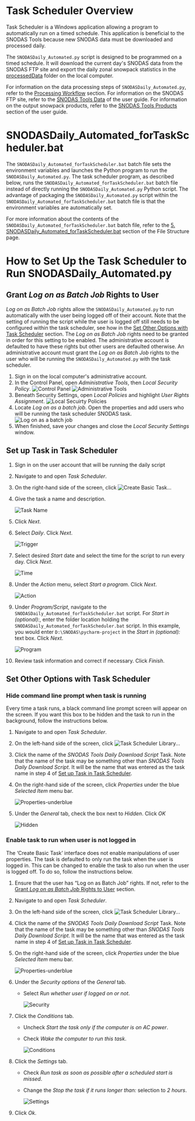 # Task Scheduler Overview

Task Scheduler is a Windows application allowing a program to automatically run on a timed schedule. This application is
beneficial to the SNODAS Tools because new SNODAS data must be downloaded and processed daily. 

The ```SNODASDaily_Automated.py```
script is designed to be programmed on a timed schedule. It will download the current day's SNODAS data from the SNODAS FTP site 
and export the daily zonal snowpack statistics in the [processedData](../software-design/file-structure.md#snodastools92processeddata92) folder on the local computer. 

For information on the data processing steps of ```SNODASDaily_Automated.py```, refer to the 
[Processing Workflow](../software-design/overview.md#processing-workflow) section. For information on the SNODAS FTP site, refer to the
[SNODAS Tools Data](http://software.openwaterfoundation.org/cdss-app-snodas-tools-doc-user/data/overview/) of the user guide. For information on
the output snowpack products, refer to the [SNODAS Tools Products](http://software.openwaterfoundation.org/cdss-app-snodas-tools-doc-user/products/overview/)
section of the user guide.

#  SNODASDaily_Automated_forTaskScheduler.bat

The ```SNODASDaily_Automated_forTaskScheduler.bat``` batch file sets the environment variables and launches the Python program to run the 
```SNODASDaily_Automated.py```. The task scheduler program, as described below, runs the ```SNODASDaily_Automated_forTaskScheduler.bat``` 
batch file instead of directly running the ```SNODASDaily_Automated.py``` Python script. The advantage of packaging the ```SNODASDaily_Automated.py``` script
within the ```SNODASDaily_Automated_forTaskScheduler.bat``` batch file is that the environment variables are automatically set. 

For more information about the contents of the ```SNODASDaily_Automated_forTaskScheduler.bat``` batch file, refer to the 
[5. SNODASDaily_Automated_forTaskScheduler.bat](../software-design/file-structure.md#snodastools92bin92) section of the File Structure page. 

# How to Set Up the Task Scheduler to Run SNODASDaily_Automated.py

## Grant *Log on as Batch Job* Rights to User 

*Log on as Batch Job* rights allow the ```SNODASDaily_Automated.py``` to run automatically with the user being logged off of their 
account. Note that the setting of running the script while the user is logged off still needs to be configured within the task scheduler,
see how in the [Set Other Options with Task Scheduler](#set-other-options-with-task-scheduler) section. The *Log on as Batch Job* rights
need to be granted in order for this setting to be enabled. The administrative account is defaulted to have these rights but other 
users are defaulted otherwise. An administrative account must grant the *Log on as Batch Job* rights to the user who will be running 
the ```SNODASDaily_Automated.py``` with the task scheduler. 

1. Sign in on the local computer's administrative account. 
2. In the Control Panel, open *Administrative Tools*, then *Local Security Policy*.
![Control Panel](task-scheduler-images/1_admin_controlPanel.png)
![Administrative Tools](task-scheduler-images/2_admin_adminTools.png)
3. Beneath Security Settings, open *Local Policies* and highlight *User Rights Assignment*.
![Local Secuirty Policies](task-scheduler-images/3_admin_localSecPolicies.PNG)
4. Locate *Log on as a batch job*. Open the properties and add users who will be running the task scheduler SNODAS task.  
![Log on as a batch job](task-scheduler-images/4_admin_localSecurity.png)
5. When finished, save your changes and close the *Local Security Settings* window.

## Set up Task in Task Scheduler

1. Sign in on the user account that will be running the daily script  

2. Navigate to and open *Task Scheduler*.   

3. On the right-hand side of the screen, click ![Create Basic Task...](task-scheduler-images/create-basic-task.png)  

4. Give the task a name and description.  

	![Task Name](task-scheduler-images/name.png)   
	

5.	Click *Next*.  

6.	Select *Daily*. Click *Next*.  

	![Trigger](task-scheduler-images/trigger.png)  

7.	Select desired *Start* date and select the time for the script to run every day. Click *Next*.  

	![Time](task-scheduler-images/daily-time.png)  

8.	Under the *Action* menu, select *Start a program*. Click *Next*.  

	![Action](task-scheduler-images/action.png)  

9.	Under *Program/Script*, navigate to the ```SNODASDaily_Automated_forTaskScheduler.bat``` script. For *Start in (optional):*, 
	enter the folder location holding the ```SNODASDaily_Automated_forTaskScheduler.bat``` script. In this example, you would enter 
	```D:\SNODAS\pycharm-project``` in the *Start in (optional):* text box. Click *Next*.  
 
	![Program](task-scheduler-images/program.png)  
 
10.	Review task information and correct if necessary. Click *Finish*.   



## Set Other Options with Task Scheduler

### Hide command line prompt when task is running

Every time a task runs, a black command line prompt screen will appear on the screen. If you want this 
box to be hidden and the task to run in the background, follow the instructions below.

1.	Navigate to and open *Task Scheduler*. 
2.	On the left-hand side of the screen, click ![Task Scheduler Library...](task-scheduler-images/task-scheduler-library.png)  
3.	Click the name of the *SNODAS Tools Daily Download Script* Task. Note that the name of the task may be something other
than *SNODAS Tools Daily Download Script*. It will be the name that was entered as the task name in step 4 of 
[Set up Task in Task Scheduler](#set-up-task-in-task-scheduler). 
		
4.	On the right-hand side of the screen, click *Properties* under the blue *Selected Item* menu bar. 

	![Properties-underblue](task-scheduler-images/props-under-blue.png)
	
5.	Under the *General* tab, check the box next to *Hidden*. Click *OK*

	![Hidden](task-scheduler-images/hidden.png)


### Enable task to run when user is not logged in

The ‘Create Basic Task’ interface does not enable manipulations of user properties. The task is defaulted to 
only run the task when the user is logged in. This can be changed to enable the task to also run when the 
user is logged off. To do so, follow the instructions below. 

1.	Ensure that the user has “Log on as Batch Job” rights. If not, refer to the 
[Grant *Log on as Batch Job* Rights to User](#grant-log-on-as-batch-job-rights-to-user) section.  

2.	Navigate to and open *Task Scheduler*.  
3.  On the left-hand side of the screen, click ![Task Scheduler Library...](task-scheduler-images/task-scheduler-library.png)  
4.  Click the name of the *SNODAS Tools Daily Download Script* Task. Note that the name of the task may be something other
than *SNODAS Tools Daily Download Script*. It will be the name that was entered as the task name in step 4 of 
[Set up Task in Task Scheduler](#set-up-task-in-task-scheduler).   
5.  On the right-hand side of the screen, click *Properties* under the blue *Selected Item* menu bar. 

	![Properties-underblue](task-scheduler-images/props-under-blue.png)  
	
6. Under the *Security options* of the *General* tab.
	- Select *Run whether user if logged on or not*.

		![Security](task-scheduler-images/security.png)
	
7. Click the *Conditions* tab. 
	- Uncheck *Start the task only if the computer is on AC power*.
	- Check *Wake the computer to run this task*. 
		
		![Conditions](task-scheduler-images/conditions.png)
	
8. Click the *Settings* tab. 
	- Check *Run task as soon as possible after a scheduled start is missed*. 
	- Change the *Stop the task if it runs longer than:*  selection to *2 hours*.  
	
		![Settings](task-scheduler-images/settings.png)
	
9. Click *Ok*. 








